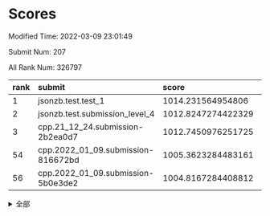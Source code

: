 # Scores

Modified Time: 2022-03-09 23:01:49

Submit Num: 207

All Rank Num: 326797

| rank |               submit               |       score        |       sigma        | pk_num |
| :--- | :--------------------------------- | :----------------- | :----------------- | :----- |
| 1    | jsonzb.test.test_1                 | 1014.231564954806  | 0.799415342998681  | 6318   |
| 2    | jsonzb.test.submission_level_4     | 1012.8247274422329 | 0.7815184957550569 | 6314   |
| 3    | cpp.21_12_24.submission-2b2ea0d7   | 1012.7450976251725 | 0.8148320282754478 | 6314   |
| 54   | cpp.2022_01_09.submission-816672bd | 1005.3623284483161 | 0.7110526763065003 | 6316   |
| 56   | cpp.2022_01_09.submission-5b0e3de2 | 1004.8167284408812 | 0.7215166504214463 | 6313   |


<details>
<summary>全部</summary>

| rank |                 submit                 |       score        |       sigma        | pk_num |
| :--- | :------------------------------------- | :----------------- | :----------------- | :----- |
| 1    | jsonzb.test.test_1                     | 1014.231564954806  | 0.799415342998681  | 6318   |
| 2    | jsonzb.test.submission_level_4         | 1012.8247274422329 | 0.7815184957550569 | 6314   |
| 3    | cpp.21_12_24.submission-2b2ea0d7       | 1012.7450976251725 | 0.8148320282754478 | 6314   |
| 4    | gobigger.level_3.submission_level_3_14 | 1012.1340693476337 | 0.7738309337579882 | 6316   |
| 5    | gobigger.level_3.submission_level_3_33 | 1011.8022345281466 | 0.7804285964314703 | 6318   |
| 6    | gobigger.level_3.submission_level_3_0  | 1011.3719318959359 | 0.7639755791646713 | 6323   |
| 7    | gobigger.level_3.submission_level_3_20 | 1011.0404768875902 | 0.7848820366153029 | 6314   |
| 8    | gobigger.level_3.submission_level_3_5  | 1010.85751385134   | 0.7597220784685429 | 6312   |
| 9    | gobigger.level_3.submission_level_3_49 | 1010.8488787105325 | 0.7717021883208598 | 6316   |
| 10   | gobigger.level_3.submission_level_3_36 | 1010.837706291961  | 0.7589935483709526 | 6311   |
| 11   | gobigger.level_3.submission_level_3_28 | 1010.6935846083258 | 0.7685796703496601 | 6314   |
| 12   | gobigger.level_3.submission_level_3_11 | 1010.6811355436441 | 0.7553294767811927 | 6309   |
| 13   | gobigger.level_3.submission_level_3_46 | 1010.6628667659922 | 0.7633297125769637 | 6312   |
| 14   | gobigger.level_3.submission_level_3_16 | 1010.6434170041695 | 0.7419557866995842 | 6315   |
| 15   | gobigger.level_3.submission_level_3_41 | 1010.6217980284175 | 0.7573831897571575 | 6320   |
| 16   | gobigger.level_3.submission_level_3_48 | 1010.5938748140314 | 0.7608158161651214 | 6314   |
| 17   | gobigger.level_3.submission_level_3_2  | 1010.4401449560461 | 0.7991197008229953 | 6316   |
| 18   | gobigger.level_3.submission_level_3_6  | 1010.4276520818671 | 0.7341998359443581 | 6317   |
| 19   | gobigger.level_3.submission_level_3_24 | 1010.4098461073971 | 0.7559459918344957 | 6313   |
| 20   | gobigger.level_3.submission_level_3_12 | 1010.2345802996676 | 0.7781343028284696 | 6320   |
| 21   | gobigger.level_3.submission_level_3_15 | 1010.2095306319594 | 0.7710880399860738 | 6315   |
| 22   | gobigger.level_3.submission_level_3_17 | 1010.0777424738858 | 0.7433674791084722 | 6315   |
| 23   | gobigger.level_3.submission_level_3_27 | 1009.9729908151266 | 0.7339348858863349 | 6314   |
| 24   | gobigger.level_3.submission_level_3_42 | 1009.9686820055168 | 0.7556311492514831 | 6312   |
| 25   | gobigger.level_3.submission_level_3_37 | 1009.9315093222544 | 0.7611445767108616 | 6318   |
| 26   | gobigger.level_3.submission_level_3_25 | 1009.8905886201919 | 0.7449522037855968 | 6320   |
| 27   | gobigger.level_3.submission_level_3_44 | 1009.8903274459025 | 0.7626617370087568 | 6315   |
| 28   | gobigger.level_3.submission_level_3_29 | 1009.7302706614418 | 0.7692057856860841 | 6309   |
| 29   | gobigger.level_3.submission_level_3_1  | 1009.7247935608468 | 0.7654604987683211 | 6310   |
| 30   | gobigger.level_3.submission_level_3_43 | 1009.6817307120089 | 0.7585046323236989 | 6318   |
| 31   | gobigger.level_3.submission_level_3_7  | 1009.6672718384448 | 0.7634548069846168 | 6315   |
| 32   | gobigger.level_3.submission_level_3_19 | 1009.626081714056  | 0.7497874900303254 | 6312   |
| 33   | gobigger.level_3.submission_level_3_35 | 1009.579361637401  | 0.7441609523112592 | 6315   |
| 34   | gobigger.level_3.submission_level_3_8  | 1009.5178404679614 | 0.741290140750959  | 6313   |
| 35   | gobigger.level_3.submission_level_3_21 | 1009.4962828080444 | 0.7442886155601671 | 6311   |
| 36   | gobigger.level_3.submission_level_3_40 | 1009.4158162976374 | 0.7484246660483728 | 6312   |
| 37   | gobigger.level_3.submission_level_3_22 | 1009.2935658223047 | 0.7449148350788871 | 6313   |
| 38   | gobigger.level_3.submission_level_3_30 | 1009.2380901796873 | 0.7533218402271955 | 6319   |
| 39   | gobigger.level_3.submission_level_3_26 | 1009.2107592583658 | 0.748805872980669  | 6313   |
| 40   | gobigger.level_3.submission_level_3_34 | 1009.1519489054897 | 0.7251891310612679 | 6315   |
| 41   | gobigger.level_3.submission_level_3_45 | 1009.124571103919  | 0.7508697568082651 | 6313   |
| 42   | gobigger.level_3.submission_level_3_9  | 1009.1080506335661 | 0.7548002599563339 | 6316   |
| 43   | gobigger.level_3.submission_level_3_23 | 1009.0709625182866 | 0.7479658939128572 | 6312   |
| 44   | gobigger.level_3.submission_level_3_38 | 1009.0145644241331 | 0.7502317418993366 | 6316   |
| 45   | gobigger.level_3.submission_level_3_13 | 1008.8632388795329 | 0.7516834129797184 | 6310   |
| 46   | gobigger.level_3.submission_level_3_18 | 1008.8258787429764 | 0.7559637216614253 | 6314   |
| 47   | gobigger.level_3.submission_level_3_47 | 1008.6525929925283 | 0.755020073254702  | 6315   |
| 48   | gobigger.level_3.submission_level_3_32 | 1008.6394926152412 | 0.7453398173338572 | 6319   |
| 49   | gobigger.level_3.submission_level_3_31 | 1008.5841158412723 | 0.7654924083583863 | 6315   |
| 50   | gobigger.level_3.submission_level_3_39 | 1008.4234151873576 | 0.7496681013858923 | 6321   |
| 51   | gobigger.level_3.submission_level_3_4  | 1008.3952837298184 | 0.7394897895441165 | 6316   |
| 52   | gobigger.level_3.submission_level_3_10 | 1008.268043181263  | 0.7513884032907341 | 6321   |
| 53   | gobigger.level_3.submission_level_3_3  | 1008.0826332186552 | 0.7448299991534237 | 6314   |
| 54   | cpp.2022_01_09.submission-816672bd     | 1005.3623284483161 | 0.7110526763065003 | 6316   |
| 55   | gobigger.level_1.submission_level_1_46 | 1005.0791535946063 | 0.7158994449674594 | 6313   |
| 56   | cpp.2022_01_09.submission-5b0e3de2     | 1004.8167284408812 | 0.7215166504214463 | 6313   |
| 57   | gobigger.level_1.submission_level_1_39 | 1004.6081302490833 | 0.7324042034808841 | 6316   |
| 58   | gobigger.level_1.submission_level_1_49 | 1004.5008167022607 | 0.7184515653570108 | 6317   |
| 59   | gobigger.level_1.submission_level_1_7  | 1004.3833948020878 | 0.7248843336541299 | 6318   |
| 60   | gobigger.level_1.submission_level_1_16 | 1004.3322591750162 | 0.712994330163886  | 6318   |
| 61   | gobigger.level_1.submission_level_1_10 | 1004.2698554858214 | 0.7213854295929091 | 6317   |
| 62   | gobigger.level_1.submission_level_1_20 | 1004.2510984539683 | 0.7221913092059773 | 6310   |
| 63   | gobigger.level_1.submission_level_1_19 | 1004.210618311718  | 0.723305699124016  | 6316   |
| 64   | gobigger.level_1.submission_level_1_29 | 1004.201822423693  | 0.7205289412618207 | 6315   |
| 65   | gobigger.level_1.submission_level_1_4  | 1003.9836128325674 | 0.7246809623851126 | 6320   |
| 66   | gobigger.level_1.submission_level_1_28 | 1003.9792375585156 | 0.711941818306034  | 6314   |
| 67   | gobigger.level_1.submission_level_1_31 | 1003.9484729365532 | 0.7146112230645739 | 6320   |
| 68   | gobigger.level_1.submission_level_1_35 | 1003.9233983469321 | 0.7191834112931834 | 6313   |
| 69   | gobigger.level_1.submission_level_1_17 | 1003.8476568531295 | 0.7018439381063468 | 6316   |
| 70   | gobigger.level_1.submission_level_1_25 | 1003.7843338285677 | 0.7127904017360279 | 6318   |
| 71   | gobigger.level_1.submission_level_1_38 | 1003.7566193288674 | 0.7138178131442139 | 6315   |
| 72   | gobigger.level_1.submission_level_1_1  | 1003.7537649797978 | 0.7192587130127391 | 6315   |
| 73   | gobigger.level_1.submission_level_1_13 | 1003.6896570379047 | 0.7086893453232112 | 6314   |
| 74   | gobigger.level_1.submission_level_1_11 | 1003.6632174866919 | 0.7169703075513489 | 6320   |
| 75   | gobigger.level_1.submission_level_1_23 | 1003.561638490232  | 0.7111754958815971 | 6311   |
| 76   | gobigger.level_1.submission_level_1_6  | 1003.5431291841957 | 0.7162873451420171 | 6317   |
| 77   | gobigger.level_1.submission_level_1_47 | 1003.5401059689887 | 0.7201262639444348 | 6313   |
| 78   | gobigger.level_1.submission_level_1_12 | 1003.4769853400492 | 0.7058410339773579 | 6312   |
| 79   | gobigger.level_1.submission_level_1_24 | 1003.3676616790368 | 0.7297785853690448 | 6316   |
| 80   | gobigger.level_1.submission_level_1_36 | 1003.3029837590877 | 0.708162622162857  | 6308   |
| 81   | gobigger.level_1.submission_level_1_27 | 1003.2810611439081 | 0.7217615119915528 | 6310   |
| 82   | gobigger.level_1.submission_level_1_37 | 1003.2355691883529 | 0.7175369006295984 | 6318   |
| 83   | gobigger.level_1.submission_level_1_45 | 1003.2286167539559 | 0.7271620356855754 | 6313   |
| 84   | gobigger.level_1.submission_level_1_9  | 1003.1879246980246 | 0.713991759901944  | 6316   |
| 85   | gobigger.level_1.submission_level_1_43 | 1003.180285438661  | 0.7128246837591626 | 6313   |
| 86   | gobigger.level_1.submission_level_1_30 | 1003.159695726668  | 0.7090990821399088 | 6314   |
| 87   | gobigger.level_1.submission_level_1_41 | 1003.1027854863565 | 0.7235826159422928 | 6317   |
| 88   | gobigger.level_1.submission_level_1_15 | 1003.0565062149186 | 0.7156235454893636 | 6311   |
| 89   | gobigger.level_1.submission_level_1_5  | 1003.0153415927259 | 0.710841735965377  | 6313   |
| 90   | gobigger.level_1.submission_level_1_0  | 1003.0104845474025 | 0.7004372312613641 | 6315   |
| 91   | gobigger.level_1.submission_level_1_34 | 1002.9846399114857 | 0.7198612660278024 | 6318   |
| 92   | gobigger.level_1.submission_level_1_48 | 1002.9340363964158 | 0.7084446384880692 | 6319   |
| 93   | gobigger.level_1.submission_level_1_42 | 1002.8432043400393 | 0.7098866785068277 | 6315   |
| 94   | gobigger.level_1.submission_level_1_21 | 1002.8075271581253 | 0.711620225281604  | 6316   |
| 95   | gobigger.level_1.submission_level_1_33 | 1002.739829708491  | 0.7128260651464331 | 6315   |
| 96   | gobigger.level_1.submission_level_1_32 | 1002.7201341113208 | 0.7153784081469047 | 6315   |
| 97   | gobigger.level_1.submission_level_1_18 | 1002.6179538047785 | 0.7140357802771408 | 6318   |
| 98   | gobigger.level_1.submission_level_1_44 | 1002.459512166468  | 0.7071251837131102 | 6317   |
| 99   | gobigger.level_1.submission_level_1_22 | 1002.4450909308031 | 0.7129758709575887 | 6318   |
| 100  | gobigger.level_1.submission_level_1_3  | 1002.324428964286  | 0.7021501185388007 | 6320   |
| 101  | gobigger.level_1.submission_level_1_2  | 1002.2991841919753 | 0.7140955117655566 | 6312   |
| 102  | gobigger.level_1.submission_level_1_40 | 1002.0883817154095 | 0.7047515663922095 | 6313   |
| 103  | gobigger.level_1.submission_level_1_8  | 1002.0625156299461 | 0.7144476593947362 | 6319   |
| 104  | gobigger.level_1.submission_level_1_26 | 1001.7085267011602 | 0.7176087574260009 | 6312   |
| 105  | gobigger.level_1.submission_level_1_14 | 1001.6713562774875 | 0.70214592042471   | 6309   |
| 106  | gobigger.random.submission_random_28   | 997.8356123676809  | 0.7131429594349922 | 6316   |
| 107  | gobigger.random.submission_random_23   | 997.4517764356681  | 0.7204005339803999 | 6312   |
| 108  | gobigger.random.submission_random_8    | 997.3985221600883  | 0.7013326515115599 | 6316   |
| 109  | gobigger.random.submission_random_6    | 997.1600979911569  | 0.7121426759041277 | 6317   |
| 110  | gobigger.random.submission_random_19   | 997.1302684137681  | 0.704722329425499  | 6318   |
| 111  | gobigger.random.submission_random_16   | 997.0237107042057  | 0.7048312283480377 | 6315   |
| 112  | gobigger.random.submission_random_46   | 997.0044091917723  | 0.7092391729666189 | 6316   |
| 113  | gobigger.random.submission_random_4    | 996.9317705308592  | 0.7111503619507591 | 6310   |
| 114  | gobigger.random.submission_random_29   | 996.9214413033116  | 0.7084312328458785 | 6312   |
| 115  | gobigger.random.submission_random_45   | 996.7341255948118  | 0.6998684539477364 | 6316   |
| 116  | gobigger.random.submission_random_5    | 996.6226315926632  | 0.7114073655947936 | 6318   |
| 117  | gobigger.random.submission_random_26   | 996.5829457204297  | 0.7006602383413767 | 6314   |
| 118  | gobigger.random.submission_random_39   | 996.532560014167   | 0.7103083572064259 | 6315   |
| 119  | gobigger.random.submission_random_42   | 996.492813377416   | 0.7043074818290352 | 6316   |
| 120  | gobigger.random.submission_random_27   | 996.4853406664039  | 0.7047046723415558 | 6313   |
| 121  | gobigger.random.submission_random_20   | 996.4770343218578  | 0.7137169630301036 | 6314   |
| 122  | gobigger.random.submission_random_32   | 996.3229019612526  | 0.7120132104472651 | 6316   |
| 123  | gobigger.random.submission_random_0    | 996.2876203293235  | 0.7174171345555217 | 6317   |
| 124  | gobigger.random.submission_random_44   | 996.283079257015   | 0.7161037918970314 | 6319   |
| 125  | gobigger.random.submission_random_9    | 996.2829728265763  | 0.7107914559350643 | 6313   |
| 126  | gobigger.random.submission_random_33   | 996.2699984452703  | 0.7189287792779745 | 6314   |
| 127  | gobigger.random.submission_random_13   | 996.2153743608192  | 0.7053480553375817 | 6316   |
| 128  | gobigger.random.submission_random_24   | 996.1463039093544  | 0.7158002156704582 | 6313   |
| 129  | gobigger.random.submission_random_14   | 996.1150544834306  | 0.7247749127308436 | 6316   |
| 130  | gobigger.random.submission_random_17   | 996.0954586866953  | 0.7234947291999222 | 6315   |
| 131  | gobigger.random.submission_random_36   | 996.0644387142584  | 0.717529836433364  | 6315   |
| 132  | gobigger.random.submission_random_30   | 995.9546060117673  | 0.7178356020826514 | 6314   |
| 133  | gobigger.random.submission_random_25   | 995.8996721755879  | 0.7103062293043165 | 6316   |
| 134  | gobigger.random.submission_random_18   | 995.8469204404992  | 0.7152908399332017 | 6310   |
| 135  | gobigger.random.submission_random_2    | 995.8135716234646  | 0.7008265696573414 | 6314   |
| 136  | gobigger.random.submission_random_1    | 995.7694790397086  | 0.7125019736762308 | 6317   |
| 137  | gobigger.random.submission_random_11   | 995.7091535672928  | 0.7268193816999071 | 6318   |
| 138  | gobigger.random.submission_random_15   | 995.6285929159587  | 0.7204182051351594 | 6317   |
| 139  | gobigger.random.submission_random_7    | 995.6026187188031  | 0.7097281140767885 | 6314   |
| 140  | gobigger.random.submission_random_40   | 995.5761814710386  | 0.709371203066559  | 6321   |
| 141  | gobigger.random.submission_random_12   | 995.5260215205702  | 0.7151800954225831 | 6316   |
| 142  | gobigger.random.submission_random_48   | 995.5069182620214  | 0.7078791843748274 | 6309   |
| 143  | gobigger.random.submission_random_49   | 995.4919460353786  | 0.7099232120335502 | 6307   |
| 144  | gobigger.random.submission_random_22   | 995.386981034992   | 0.7133731068481789 | 6312   |
| 145  | gobigger.random.submission_random_31   | 995.3240733694046  | 0.7180681178035243 | 6312   |
| 146  | gobigger.random.submission_random_47   | 995.2606559222945  | 0.7211415482502177 | 6313   |
| 147  | gobigger.random.submission_random_35   | 995.1648459592524  | 0.7076943053808634 | 6318   |
| 148  | gobigger.random.submission_random_38   | 995.1629452533682  | 0.7198165852540025 | 6313   |
| 149  | gobigger.random.submission_random_10   | 995.000437745769   | 0.696231865382097  | 6313   |
| 150  | gobigger.random.submission_random_3    | 994.8640412288838  | 0.7321854353280428 | 6313   |
| 151  | gobigger.random.submission_random_21   | 994.7703725303401  | 0.7307496051595627 | 6316   |
| 152  | gobigger.random.submission_random_41   | 994.7492483968813  | 0.7090898163663728 | 6317   |
| 153  | gobigger.random.submission_random_34   | 994.6650180007869  | 0.7074482212751838 | 6315   |
| 154  | gobigger.random.submission_random_43   | 994.6623024225781  | 0.7195649841531999 | 6315   |
| 155  | gobigger.random.submission_random_37   | 994.5567109297691  | 0.718580788874563  | 6314   |
| 156  | gobigger.level_2.submission_level_2_49 | 994.310433466471   | 0.7367643712529559 | 6312   |
| 157  | gobigger.level_2.submission_level_2_14 | 994.0395434957347  | 0.7247200247815575 | 6313   |
| 158  | gobigger.level_2.submission_level_2_7  | 993.9278362992867  | 0.714929246580151  | 6320   |
| 159  | gobigger.level_2.submission_level_2_41 | 993.8121517115368  | 0.7262417138447819 | 6316   |
| 160  | gobigger.level_2.submission_level_2_10 | 993.6153637536689  | 0.7388949859991568 | 6308   |
| 161  | gobigger.level_2.submission_level_2_12 | 993.3983346515315  | 0.7374769341997429 | 6314   |
| 162  | gobigger.level_2.submission_level_2_21 | 993.1856764471963  | 0.7439586950396266 | 6315   |
| 163  | gobigger.level_2.submission_level_2_29 | 993.1322216288977  | 0.7407754401831319 | 6317   |
| 164  | gobigger.level_2.submission_level_2_48 | 993.1257138432208  | 0.7437395694793857 | 6309   |
| 165  | gobigger.level_2.submission_level_2_30 | 993.0551413537671  | 0.7474024052293887 | 6316   |
| 166  | gobigger.level_2.submission_level_2_43 | 993.0510124068553  | 0.741751409218135  | 6313   |
| 167  | gobigger.level_2.submission_level_2_32 | 992.9594750511119  | 0.7369602546571201 | 6324   |
| 168  | gobigger.level_2.submission_level_2_31 | 992.9312113838766  | 0.7217763825141484 | 6312   |
| 169  | gobigger.level_2.submission_level_2_45 | 992.9116177932297  | 0.7404878952636108 | 6316   |
| 170  | gobigger.level_2.submission_level_2_44 | 992.8927219337563  | 0.749393920225703  | 6309   |
| 171  | gobigger.level_2.submission_level_2_26 | 992.8349224523082  | 0.7427906390596482 | 6320   |
| 172  | gobigger.level_2.submission_level_2_2  | 992.8060959587258  | 0.7512807910116496 | 6315   |
| 173  | gobigger.level_2.submission_level_2_8  | 992.7912219818784  | 0.7693312651609359 | 6312   |
| 174  | gobigger.level_2.submission_level_2_34 | 992.77089407965    | 0.736025412783415  | 6317   |
| 175  | gobigger.level_2.submission_level_2_18 | 992.7250412693038  | 0.7340138759111744 | 6320   |
| 176  | gobigger.level_2.submission_level_2_20 | 992.706099793171   | 0.7614598216761541 | 6316   |
| 177  | gobigger.level_2.submission_level_2_3  | 992.4961580223882  | 0.7302464133016161 | 6316   |
| 178  | gobigger.level_2.submission_level_2_9  | 992.4864418981739  | 0.7261223565890049 | 6317   |
| 179  | gobigger.level_2.submission_level_2_19 | 992.4798976910652  | 0.7308144001243193 | 6309   |
| 180  | gobigger.level_2.submission_level_2_13 | 992.3766810068844  | 0.7345998351700986 | 6314   |
| 181  | gobigger.level_2.submission_level_2_27 | 992.3109979845409  | 0.74469720116124   | 6316   |
| 182  | gobigger.level_2.submission_level_2_47 | 991.9969865982371  | 0.7511327540502787 | 6316   |
| 183  | gobigger.level_2.submission_level_2_46 | 991.9112199753448  | 0.7608354177497029 | 6318   |
| 184  | gobigger.level_2.submission_level_2_22 | 991.7741595252612  | 0.7280845344045073 | 6316   |
| 185  | gobigger.level_2.submission_level_2_4  | 991.7598335843155  | 0.7508383633852768 | 6313   |
| 186  | gobigger.level_2.submission_level_2_36 | 991.7568494976354  | 0.7383059418700649 | 6317   |
| 187  | gobigger.level_2.submission_level_2_40 | 991.7110873546981  | 0.7450618733296632 | 6319   |
| 188  | gobigger.level_2.submission_level_2_28 | 991.648690583543   | 0.7380484110673862 | 6312   |
| 189  | gobigger.level_2.submission_level_2_0  | 991.5757744858804  | 0.7508244252502905 | 6316   |
| 190  | gobigger.level_2.submission_level_2_5  | 991.5439682870966  | 0.7659227681621658 | 6316   |
| 191  | gobigger.level_2.submission_level_2_39 | 991.4477377996718  | 0.7524711123830413 | 6313   |
| 192  | gobigger.level_2.submission_level_2_17 | 991.2574321192924  | 0.7586048216469659 | 6315   |
| 193  | gobigger.level_2.submission_level_2_35 | 991.195888241916   | 0.7373329470032921 | 6311   |
| 194  | gobigger.level_2.submission_level_2_16 | 991.1124875945796  | 0.7469925007210725 | 6313   |
| 195  | gobigger.level_2.submission_level_2_23 | 991.1093300071443  | 0.749068568513878  | 6314   |
| 196  | gobigger.level_2.submission_level_2_6  | 991.0487648339645  | 0.7618611994872911 | 6321   |
| 197  | gobigger.level_2.submission_level_2_38 | 991.0468748981731  | 0.7627180145883843 | 6316   |
| 198  | gobigger.level_2.submission_level_2_24 | 991.0174288941997  | 0.7624511416876536 | 6317   |
| 199  | gobigger.level_2.submission_level_2_15 | 990.878994799445   | 0.7551348496012307 | 6318   |
| 200  | gobigger.level_2.submission_level_2_37 | 990.5281819286479  | 0.7817318572035865 | 6313   |
| 201  | gobigger.level_2.submission_level_2_42 | 990.5190245694852  | 0.7650327983100217 | 6316   |
| 202  | gobigger.level_2.submission_level_2_11 | 990.4298180002219  | 0.7731198867545072 | 6312   |
| 203  | gobigger.level_2.submission_level_2_33 | 990.1418619476403  | 0.7697348601053695 | 6314   |
| 204  | gobigger.level_2.submission_level_2_1  | 990.1205721644302  | 0.7694285008810423 | 6315   |
| 205  | gobigger.level_2.submission_level_2_25 | 989.7793737717568  | 0.7851008640845605 | 6316   |
| 206  | gobigger.none.submission_none_0        | 977.9832603346584  | 1.232361118476102  | 6312   |
| 207  | gobigger.none.submission_none_1        | 977.136119363301   | 1.3739487460998636 | 6311   |

</details>